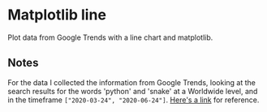 # Matplotlib line

Plot data from Google Trends with a line chart and matplotlib.

## Notes

For the data I collected the information from Google Trends, looking at the search results for the words 'python' and 'snake' at a Worldwide level, and in the timeframe `["2020-03-24", "2020-06-24"]`. [Here's a link](https://trends.google.com/trends/explore?date=2020-03-24%202020-06-24&q=python,snake) for reference.
